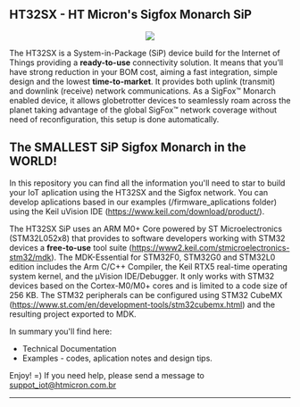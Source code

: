 ## HT32SX - HT Micron's Sigfox Monarch SiP

<div align="center">
  <img src="https://encrypted-tbn0.gstatic.com/images?q=tbn:ANd9GcSesenrhZDRBpVRdUHpQ5ouT6wUTu0t0zaYtSI5GZqXJjGc2tor4Q&s">
</div>

The HT32SX is a System-in-Package (SiP) device build for the Internet of Things providing a **ready-to-use** connectivity solution.
It means that you’ll have strong reduction in your BOM cost, aiming a fast integration, simple design and the lowest **time-to-market**. It provides both uplink (transmit) and downlink (receive) network communications. As a SigFox™ Monarch enabled device, it allows globetrotter devices to seamlessly roam across the planet taking advantage of the global SigFox™ network coverage without need of reconfiguration, this setup is done automatically.

## The SMALLEST SiP Sigfox Monarch in the WORLD!

In this repository you can find all the information you'll need to star to build your IoT aplication using the HT32SX and the Sigfox network. You can develop aplications based in our examples (/firmware_aplications folder) using the Keil uVision IDE (https://www.keil.com/download/product/). 

The HT32SX SiP uses an ARM M0+ Core powered by ST Microelectronics (STM32L052x8) that provides to software developers working with STM32 devices a **free-to-use** tool suite (https://www2.keil.com/stmicroelectronics-stm32/mdk). The MDK-Essential for STM32F0, STM32G0 and STM32L0 edition includes the Arm C/C++ Compiler, the Keil RTX5 real-time operating system kernel, and the µVision IDE/Debugger. It only works with STM32 devices based on the Cortex-M0/M0+ cores and is limited to a code size of 256 KB. The STM32 peripherals can be configured using STM32 CubeMX (https://www.st.com/en/development-tools/stm32cubemx.html) and the resulting project exported to MDK.



In summary you'll find here:
*  Technical Documentation
*  Examples - codes, aplication notes and design tips.
 
Enjoy! =)
If you need help, please send a message to suppot_iot@htmicron.com.br 

---
